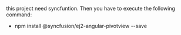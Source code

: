 
this project need syncfuntion. Then you have to execute the following command:

- npm install @syncfusion/ej2-angular-pivotview --save
